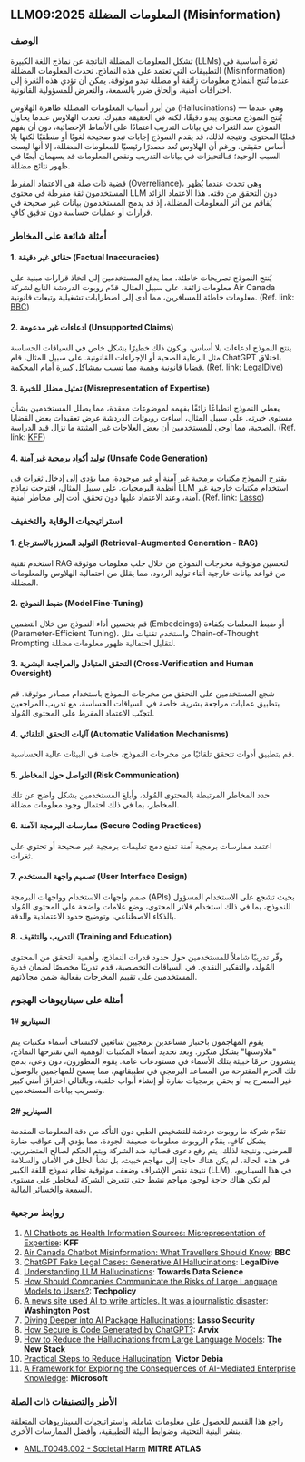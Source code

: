 ## LLM09:2025 المعلومات المضللة (Misinformation)

### الوصف 

تشكل المعلومات المضللة الناتجة عن نماذج اللغة الكبيرة (LLMs) ثغرة أساسية في التطبيقات التي تعتمد على هذه النماذج.
تحدث المعلومات المضللة (Misinformation) عندما تُنتج النماذج معلومات زائفة أو مضللة تبدو موثوقة.
يمكن أن تؤدي هذه الثغرة إلى اختراقات أمنية، وإلحاق ضرر بالسمعة، والتعرض للمسؤولية القانونية.

من أبرز أسباب المعلومات المضللة ظاهرة الهلاوس (Hallucinations) — وهي عندما يُنتج النموذج محتوى يبدو دقيقًا، لكنه في الحقيقة مفبرك.
تحدث الهلاوس عندما يحاول النموذج سد الثغرات في بيانات التدريب اعتمادًا على الأنماط الإحصائية، دون أن يفهم فعليًا المحتوى.
ونتيجة لذلك، قد يقدم النموذج إجابات تبدو صحيحة لغويًا أو منطقيًا لكنها بلا أساس حقيقي.
ورغم أن الهلاوس تُعد مصدرًا رئيسيًا للمعلومات المضللة، إلا أنها ليست السبب الوحيد؛ فـالتحيزات في بيانات التدريب ونقص المعلومات قد يسهمان أيضًا في ظهور نتائج مضللة.

قضية ذات صلة هي الاعتماد المفرط (Overreliance)، وهي تحدث عندما يُظهر المستخدمون ثقة مفرطة في محتوى LLM دون التحقق من دقته.
هذا الاعتماد الزائد يُفاقم من أثر المعلومات المضللة، إذ قد يدمج المستخدمون بيانات غير صحيحة في قرارات أو عمليات حساسة دون تدقيق كافٍ.

### أمثلة شائعة على المخاطر

#### 1. حقائق غير دقيقة (Factual Inaccuracies)

يُنتج النموذج تصريحات خاطئة، مما يدفع المستخدمين إلى اتخاذ قرارات مبنية على معلومات زائفة.
على سبيل المثال، قدّم روبوت الدردشة التابع لشركة Air Canada معلومات خاطئة للمسافرين، مما أدى إلى اضطرابات تشغيلية وتبعات قانونية.
(Ref. link: [BBC](https://www.bbc.com/travel/article/20240222-air-canada-chatbot-misinformation-what-travellers-should-know))
#### 2. ادعاءات غير مدعومة (Unsupported Claims)
ينتج النموذج ادعاءات بلا أساس، ويكون ذلك خطيرًا بشكل خاص في السياقات الحساسة مثل الرعاية الصحية أو الإجراءات القانونية.
على سبيل المثال، قام ChatGPT باختلاق قضايا قانونية وهمية مما تسبب بمشاكل كبيرة أمام المحكمة.
(Ref. link: [LegalDive](https://www.legaldive.com/news/chatgpt-fake-legal-cases-generative-ai-hallucinations/651557/))
#### 3. تمثيل مضلل للخبرة (Misrepresentation of Expertise)
يعطي النموذج انطباعًا زائفًا بفهمه لموضوعات معقدة، مما يضلل المستخدمين بشأن مستوى خبرته. على سبيل المثال، أساءت روبوتات الدردشة عرض تعقيدات بعض القضايا الصحية، مما أوحى للمستخدمين أن بعض العلاجات غير المثبتة ما تزال قيد الدراسة.
  (Ref. link: [KFF](https://www.kff.org/health-misinformation-monitor/volume-05/))
#### 4. توليد أكواد برمجية غير آمنة (Unsafe Code Generation)
يقترح النموذج مكتبات برمجية غير آمنة أو غير موجودة، مما يؤدي إلى إدخال ثغرات في أنظمة البرمجيات. على سبيل المثال، اقترحت نماذج LLM استخدام مكتبات خارجية غير آمنة، وعند الاعتماد عليها دون تحقق، أدت إلى مخاطر أمنية.
(Ref. link: [Lasso](https://www.lasso.security/blog/ai-package-hallucinations))

### استراتيجيات الوقاية والتخفيف

#### 1. التوليد المعزز بالاسترجاع (Retrieval-Augmented Generation - RAG)
استخدم تقنية RAG لتحسين موثوقية مخرجات النموذج من خلال جلب معلومات موثوقة من قواعد بيانات خارجية أثناء توليد الردود، مما يقلل من احتمالية الهلاوس والمعلومات المضللة.
#### 2. ضبط النموذج (Model Fine-Tuning)
قم بتحسين أداء النموذج من خلال التضمين (Embeddings) أو ضبط المعلمات بكفاءة (Parameter-Efficient Tuning)، واستخدم تقنيات مثل Chain-of-Thought Prompting لتقليل احتمالية ظهور معلومات مضللة.
#### 3. التحقق المتبادل والمراجعة البشرية (Cross-Verification and Human Oversight)
شجع المستخدمين على التحقق من مخرجات النموذج باستخدام مصادر موثوقة. قم بتطبيق عمليات مراجعة بشرية، خاصة في السياقات الحساسة، مع تدريب المراجعين لتجنّب الاعتماد المفرط على المحتوى المُولد.
#### 4. آليات التحقق التلقائي (Automatic Validation Mechanisms)
قم بتطبيق أدوات تتحقق تلقائيًا من مخرجات النموذج، خاصة في البيئات عالية الحساسية.
#### 5. التواصل حول المخاطر (Risk Communication)
حدد المخاطر المرتبطة بالمحتوى المُولد، وأبلغ المستخدمين بشكل واضح عن تلك المخاطر، بما في ذلك احتمال وجود معلومات مضللة.
#### 6. ممارسات البرمجة الآمنة (Secure Coding Practices)
اعتمد ممارسات برمجية آمنة تمنع دمج تعليمات برمجية غير صحيحة أو تحتوي على ثغرات.
#### 7. تصميم واجهة المستخدم (User Interface Design)
صمم واجهات الاستخدام وواجهات البرمجة (APIs) بحيث تشجع على الاستخدام المسؤول للنموذج، بما في ذلك استخدام فلاتر المحتوى، وضع علامات واضحة على المحتوى المُولد بالذكاء الاصطناعي، وتوضيح حدود الاعتمادية والدقة.
#### 8. التدريب والتثقيف (Training and Education)
وفّر تدريبًا شاملاً للمستخدمين حول حدود قدرات النماذج، وأهمية التحقق من المحتوى المُولد، والتفكير النقدي. في السياقات التخصصية، قدم تدريبًا مخصصًا لضمان قدرة المستخدمين على تقييم المخرجات بفعالية ضمن مجالاتهم.

### أمثلة على سيناريوهات الهجوم

#### السيناريو  #1
يقوم المهاجمون باختبار مساعدين برمجيين شائعين لاكتشاف أسماء مكتبات يتم "هلاوستها" بشكل متكرر. وبعد تحديد أسماء المكتبات الوهمية التي تقترحها النماذج، ينشرون حزمًا خبيثة بتلك الأسماء في مستودعات عامة.
يقوم المطورون، دون وعي، بدمج تلك الحزم المقترحة من المساعد البرمجي في تطبيقاتهم، مما يسمح للمهاجمين بالوصول غير المصرح به أو بحقن برمجيات ضارة أو إنشاء أبواب خلفية، وبالتالي اختراق أمني كبير وتسريب بيانات المستخدمين.
#### السيناريو  #2
تقدّم شركة ما روبوت دردشة للتشخيص الطبي دون التأكد من دقة المعلومات المقدمة بشكل كافٍ. يقدّم الروبوت معلومات ضعيفة الجودة، مما يؤدي إلى عواقب ضارة للمرضى. ونتيجة لذلك، يتم رفع دعوى قضائية ضد الشركة ويتم الحكم لصالح المتضررين. في هذه الحالة، لم يكن هناك حاجة إلى مهاجم خبيث، بل نشأ الخلل في الأمان والسلامة نتيجة نقص الإشراف وضعف موثوقية نظام نموذج اللغة الكبير (LLM).
في هذا السيناريو، لم تكن هناك حاجة لوجود مهاجم نشط حتى تتعرض الشركة لمخاطر على مستوى السمعة والخسائر المالية.

### روابط مرجعية

1. [AI Chatbots as Health Information Sources: Misrepresentation of Expertise](https://www.kff.org/health-misinformation-monitor/volume-05/): **KFF**
2. [Air Canada Chatbot Misinformation: What Travellers Should Know](https://www.bbc.com/travel/article/20240222-air-canada-chatbot-misinformation-what-travellers-should-know): **BBC**
3. [ChatGPT Fake Legal Cases: Generative AI Hallucinations](https://www.legaldive.com/news/chatgpt-fake-legal-cases-generative-ai-hallucinations/651557/): **LegalDive**
4. [Understanding LLM Hallucinations](https://towardsdatascience.com/llm-hallucinations-ec831dcd7786): **Towards Data Science**
5. [How Should Companies Communicate the Risks of Large Language Models to Users?](https://techpolicy.press/how-should-companies-communicate-the-risks-of-large-language-models-to-users/): **Techpolicy**
6. [A news site used AI to write articles. It was a journalistic disaster](https://www.washingtonpost.com/media/2023/01/17/cnet-ai-articles-journalism-corrections/): **Washington Post**
7. [Diving Deeper into AI Package Hallucinations](https://www.lasso.security/blog/ai-package-hallucinations): **Lasso Security**
8. [How Secure is Code Generated by ChatGPT?](https://arxiv.org/abs/2304.09655): **Arvix**
9. [How to Reduce the Hallucinations from Large Language Models](https://thenewstack.io/how-to-reduce-the-hallucinations-from-large-language-models/): **The New Stack**
10. [Practical Steps to Reduce Hallucination](https://newsletter.victordibia.com/p/practical-steps-to-reduce-hallucination): **Victor Debia**
11. [A Framework for Exploring the Consequences of AI-Mediated Enterprise Knowledge](https://www.microsoft.com/en-us/research/publication/a-framework-for-exploring-the-consequences-of-ai-mediated-enterprise-knowledge-access-and-identifying-risks-to-workers/): **Microsoft**

### الأطر والتصنيفات ذات الصلة

راجع هذا القسم للحصول على معلومات شاملة، واستراتيجيات السيناريوهات المتعلقة بنشر البنية التحتية، وضوابط البيئة التطبيقية، وأفضل الممارسات الأخرى.


- [AML.T0048.002 - Societal Harm](https://atlas.mitre.org/techniques/AML.T0048) **MITRE ATLAS**
